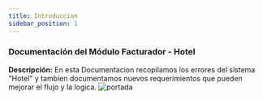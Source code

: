 ```yaml
---
title: Introduccion
sidebar_position: 1
---
```


### Documentación del Módulo Facturador - Hotel

**Descripción:**
En esta Documentacion recopilamos los errores del sistema "Hotel" y tambien documentamos nuevos requerimientos que pueden mejorar el flujo y la logica.
![portada](https://docusaurus.io/assets/images/slash-introducing-411a16dd05086935b8e9ddae38ae9b45.svg)